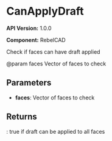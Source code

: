 # CanApplyDraft

**API Version:** 1.0.0

**Component:** RebelCAD

Check if faces can have draft applied

@param faces Vector of faces to check

## Parameters

- **faces**: Vector of faces to check

## Returns

: true if draft can be applied to all faces

